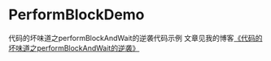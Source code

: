 # PerformBlockDemo
代码的坏味道之performBlockAndWait的逆袭代码示例  文章见我的博客[《代码的坏味道之performBlockAndWait的逆袭》](https://skyshen.cn/daimadehuaiweida…ockandwaitdenixi/)
